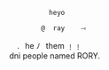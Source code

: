               heyo
             
            @  ray    ⤙

⠀        .⠀he ﾉ⠀them ﹗﹗  
      dni people named RORY.
